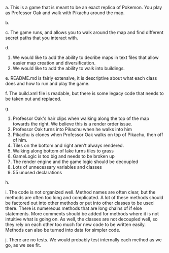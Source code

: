 a. 
This is a game that is meant to be an exact replica of Pokemon. You play as Professor Oak and walk with Pikachu around the map.

b.

c.
The game runs, and allows you to walk around the map and find different secret paths that you interact with.

d.
1. We would like to add the ability to decribe maps in text files that allow easier map creation and diversification.
2. We would like to add the ability to walk into buildings.

e. 
README.md is fairly extensive, it is descriptive about what each class does and how to run and play the game. 

f.
The build.xml file is readable, but there is some legacy code that needs to be taken out and replaced.

g.
1. Professor Oak's hair clips when walking along the top of the map towards the right. We believe this is a render order issue.
2. Professor Oak turns into Pikachu when he walks into him
3. Pikachu is clones when Professor Oak walks on top of Pikachu, then off of him.
4. Tiles on the bottom and right aren't always rendered.
5. Walking along bottom of lake turns tiles to grass
6. GameLogic is too big and needs to be broken up
7. The render engine and the game logic should be decoupled
8. Lots of unnecessary variables and classes
9. 55 unused declarations

h.

i. 
The code is not organized well. Method names are often clear, but the methods are often too long and complicated. A lot of these methods should be factored out into other methods or put into other classes to be used there. There is numereous methods that are long chains of if else statements. More comments should be added for methods where it is not intuitive what is going on. As well, the classes are not decoupled well, so they rely on each other too much for new code to be written easily. Methods can also be turned into data for simpler code.

j. 
There are no tests. We would probably test internally each method as we go, as we see fit. 